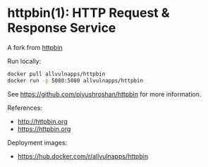 # httpbin(1): HTTP Request & Response Service

A fork from [httpbin](https://github.com/postmanlabs/httpbin)

Run locally:
```sh
docker pull allvulnapps/httpbin
docker run -p 5080:5080 allvulnapps/httpbin
```

See https://github.com/piyushroshan/httpbin for more information.

References:
- http://httpbin.org
- https://httpbin.org

Deployment images:
- https://hub.docker.com/r/allvulnapps/httpbin

